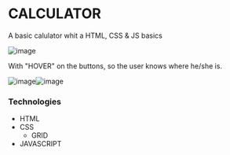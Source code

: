 # CALCULATOR

A basic calulator whit a HTML, CSS & JS basics

![image](https://user-images.githubusercontent.com/86697591/194208929-8c7aaf86-77c6-4fae-aae7-a3feb05b830e.png)

With "HOVER" on the buttons, so the user knows where he/she is.

![image](https://user-images.githubusercontent.com/86697591/194209157-c11b7a09-c210-477c-9d19-4458fa77f980.png)![image](https://user-images.githubusercontent.com/86697591/194209057-4c4b98b6-9574-49f2-8b0c-b97fdb2cb8a8.png)

### Technologies ###
  * HTML
  * CSS
    * GRID
  * JAVASCRIPT
